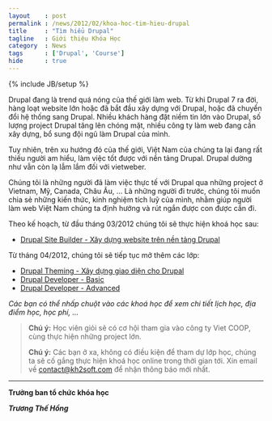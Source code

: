 ```yaml
---
layout    : post
permalink : /news/2012/02/khoa-hoc-tim-hieu-drupal
title     : "Tìm hiểu Drupal"
tagline   : Giới thiệu Khóa Học
category  : News
tags      : ['Drupal', 'Course']
hide      : true
---
```

{% include JB/setup %}

Drupal đang là trend quá nóng của thế giới làm web. Từ khi Drupal 7 ra đời, hàng loạt website lớn 
hoặc đã bắt đầu xây dựng với Drupal, hoặc đã chuyển đổi hệ thống sang Drupal. Nhiều khách hàng đặt 
niềm tin lớn vào Drupal, số lượng project Drupal tăng lên chóng mặt, nhiều công ty làm web đang cần 
xây dựng, bổ sung đội ngũ làm Drupal của mình.

Tuy nhiên, trên xu hướng đó của thế giới, Việt Nam của chúng ta lại đang rất thiếu người am hiểu, 
làm việc tốt được với nền tảng Drupal. Drupal dường như vẫn còn lạ lẫm lắm đối với vietweber.

Chúng tôi là những người đã làm việc thực tế với Drupal qua những project ở Vietnam, Mỹ, Canada, 
Châu Âu, … Là những người đi trước, chúng tôi muốn chia sẻ những kiến thức, kinh nghiệm tích luỹ của
mình, nhằm giúp người làm web Việt Nam chúng ta định hướng và rút ngắn được con được cần đi.

Theo kế hoạch, từ đầu tháng 03/2012 chúng tôi sẽ thực hiện khoá học sau:

- [Drupal Site Builder - Xây dựng website trên nền tảng Drupal](/news/2012/02/khoa-hoc-tim-hieu-drupal/site-building/)

Từ tháng 04/2012, chúng tôi sẽ tiếp tục mở thêm các lớp:

- [Drupal Theming - Xây dựng giao diện cho Drupal](/news/2012/02/khoa-hoc-tim-hieu-drupal/theming/)
- [Drupal Developer - Basic](/news/2012/02/khoa-hoc-tim-hieu-drupal/developer-basic/)
- [Drupal Developer - Advanced](/news/2012/02/khoa-hoc-tim-hieu-drupal/developer-advanced/)

_Các bạn có thể nhấp chuột vào các khoá học để xem chi tiết lịch học, địa điểm học, học phí, …_

> **Chú ý:** Học viên giỏi sẽ có cơ hội tham gia vào công ty Viet COOP, cùng thực hiện những project 
> lớn.
> 
> **Chú ý:** Các bạn ở xa, không có điều kiện để tham dự lớp học, chúng ta sẽ cố gắng thực hiện khoá
>    học online trong thời gian tới. Xin email về [contact@kh2soft.com](mailto:contact@kh2soft.com)
>    để nhận thông báo mới nhất.

---------
**Trưởng ban tổ chức khóa học**

**_Trương Thế Hồng_**
